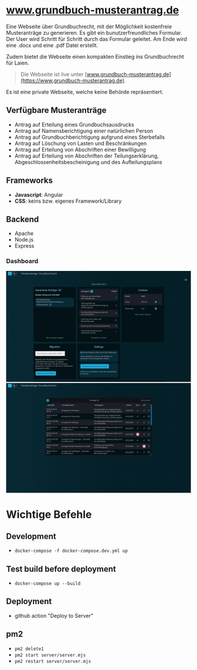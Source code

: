 # www.grundbuch-musterantrag.de

Eine Webseite über Grundbuchrecht, mit der Möglichkeit kostenfreie Musteranträge zu generieren.
Es gibt ein bunutzerfreundliches Formular. Der User wird Schritt für Schritt durch das Formular geleitet. Am Ende wird eine .docx und eine .pdf Datei erstellt.

Zudem bietet die Webseite einen kompakten Einstieg ins Grundbuchrecht für Laien.

> Die Webseite ist live unter [www.grundbuch-musterantrag.de](https://www.grundbuch-musterantrag.de).

Es ist eine private Webseite, welche keine Behörde repräsentiert.

## Verfügbare Musteranträge

- Antrag auf Erteilung eines Grundbuchsausdrucks
- Antrag auf Namensberichtigung einer natürlichen Person
- Antrag auf Grundbuchberichtigung aufgrund eines Sterbefalls
- Antrag auf Löschung von Lasten und Beschränkungen
- Antrag auf Erteilung von Abschriften einer Bewilligung
- Antrag auf Erteilung von Abschriften der Teilungserklärung, Abgeschlossenheitsbescheinigung und des Aufteilungsplans

## Frameworks

- **Javascript**: Angular
- **CSS**: keins bzw. eigenes Framework/Library

## Backend

- Apache
- Node.js
- Express

### Dashboard

![Dashboard](/src/assets/images/readme/dashboard-home.png)
![Dashboard](/src/assets/images/readme/dashboard-antragsliste.png)

# Wichtige Befehle

## Development

- `docker-compose -f docker-compose.dev.yml up`

## Test build before deployment

- `docker-compose up --build`

## Deployment

- github action "Deploy to Server"

## pm2

- `pm2 delete1`
- `pm2 start server/server.mjs`
- `pm2 restart server/server.mjs`
